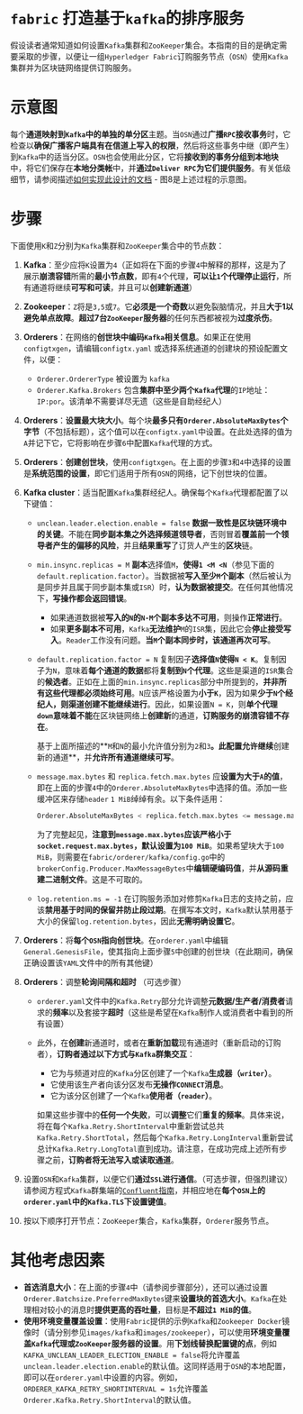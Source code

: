# `fabric` 打造基于`kafka`的排序服务

假设读者通常知道如何设置`Kafka`集群和`ZooKeeper`集合。本指南的目的是确定需要采取的步骤，以便让一组`Hyperledger Fabric`订购服务节点（`OSN`）使用`Kafka`集群并为区块链网络提供订购服务。

# 示意图

每个**通道映射到`Kafka`中的单独的单分区**主题。当`OSN`通过**广播`RPC`接收事务**时，它检查以**确保广播客户端具有在信道上写入的权限**，然后将这些事务中继（即产生）到`Kafka`中的适当分区。`OSN`也会使用此分区，它将**接收到的事务分组到本地块**中，将它们保存在**本地分类帐**中，并**通过`Deliver RPC`为它们提供服务**。有关低级细节，请参阅描述[如何实现此设计的文档](https://docs.google.com/document/d/19JihmW-8blTzN99lAubOfseLUZqdrB6sBR0HsRgCAnY/edit) - 图8是上述过程的示意图。

# 步骤

下面使用`K`和`Z`分别为`Kafka`集群和`ZooKeeper`集合中的节点数：

1. **Kafka**：至少应将`K`设置为`4`（正如将在下面的步骤`4`中解释的那样，这是为了展示**崩溃容错**所需的**最小节点数**，即有`4`个代理，**可以让`1`个代理停止运行**，所有通道将继续**可写和可读**，并且可以**创建新通道**）

2. **Zookeeper**：`Z`将是`3,5`或`7`。它**必须是一个奇数**以避免裂脑情况，并且**大于1以避免单点故障**。**超过7台`ZooKeeper`服务器**的任何东西都被视为**过度杀伤**。

3. **Orderers**：在网络的**创世块中编码`Kafka`相关信息**。如果正在使用`configtxgen`，请编辑`configtx.yaml` 或选择系统通道的创建块的预设配置文件，以便：
   + `Orderer.OrdererType` 被设置为 `kafka`
   + `Orderer.Kafka.Brokers` 包含**集群中至少两个`Kafka`代理**的`IP`地址：`IP:por`。该清单不需要详尽无遗（这些是自助经纪人）

4. **Orderers**：**设置最大块大小**。每个块**最多只有`Orderer.AbsoluteMaxBytes`个字节**（不包括标题），这个值可以在`configtx.yaml`中设置。在此处选择的值为`A`并记下它，它将影响在步骤`6`中配置`Kafka`代理的方式。

5. **Orderers**：**创建创世块**，使用`configtxgen`。在上面的步骤`3`和`4`中选择的设置是**系统范围的设置**，即它们适用于所有`OSN`的网络，记下创世块的位置。

6. **Kafka cluster**：适当配置`Kafka`集群经纪人。确保每个`Kafka`代理都配置了以下键值：

   + `unclean.leader.election.enable = false` **数据一致性是区块链环境中的关键**。不能在**同步副本集之外选择频道领导者**，否则冒着**覆盖前一个领导者产生的偏移的风险**，并且**结果重写**了订货人产生的**区块**链。

   + `min.insync.replicas = M` **副本**选择值`M`，**使得`1 <M <N`**（参见下面的`default.replication.factor`）。当数据被**写入至少`M`个副本**（然后被认为是同步并且属于同步副本集或`ISR`）时，**认为数据被提交**。在任何其他情况下，**写操作都会返回错误**。

     + 如果通道数据被**写入的`N`的`N-M`个副本多达不可用**，则操作**正常进行**。
     + 如果**更多副本不可用**，`Kafka`**无法维护**`M`的`ISR`集，因此它会**停止接受写入**。`Reader`工作没有问题。**当`M`个副本同步时，该通道再次可写**。

   + `default.replication.factor = N` 复制因子**选择值`N`使得`N < K`**。复制因子为`N`，意味着**每个通道的数据**都将**复制到`N`个代理**。这些是渠道的`ISR`集合的**候选者**。正如在上面的`min.insync.replicas`部分中所提到的，**并非所有这些代理都必须始终可用**。`N`应该严格设置为**小于`K`**，因为如果**少于`N`个经纪人，则渠道创建不能继续进行**。因此，如果设置`N = K`，则**单个代理`down`**意味着**不能**在区块链网络上**创建新**的通道，**订购服务的崩溃容错不存在**。

     基于上面所描述的**`M`和`N`的最小允许值分别为`2`和`3`**。此配置允许继续**创建新的通道**，并**允许所有通道继续可写**。

   + `message.max.bytes` 和 `replica.fetch.max.bytes` 应**设置为大于`A`的值**，即在上面的步骤`4`中的`Orderer.AbsoluteMaxBytes`中选择的值。添加一些缓冲区来存储`header`  `1 MiB`绰绰有余。以下条件适用：

     ```sh
     Orderer.AbsoluteMaxBytes < replica.fetch.max.bytes <= message.max.bytes
     ```

     为了完整起见，**注意到`message.max.bytes`应该严格小于`socket.request.max.bytes`，默认设置为`100 MiB`**。如果希望块大于`100 MiB`，则需要在`fabric/orderer/kafka/config.go`中的`brokerConfig.Producer.MaxMessageBytes`中**编辑硬编码值**，并**从源码重建二进制文件**。这是不可取的。

   + `log.retention.ms = -1` 在订购服务添加对修剪`Kafka`日志的支持之前，应该**禁用基于时间的保留并防止段过期**。在撰写本文时，`Kafka`默认禁用基于大小的保留`log.retention.bytes`，因此**无需明确设置它**。

7. **Orderers**：将**每个`OSN`指向创世块**。在`orderer.yaml`中编辑`General.GenesisFile`，使其指向上面步骤`5`中创建的创世块（在此期间，确保正确设置该`YAML`文件中的所有其他键）

8. **Orderers**：调整**轮询间隔和超时** （可选步骤）

   + `orderer.yaml`文件中的`Kafka.Retry`部分允许调整**元数据/生产者/消费者**请求的**频率**以及套接字**超时**（这些是希望在`Kafka`制作人或消费者中看到的所有设置）

   + 此外，在**创建**新通道时，或者在**重新加载**现有通道时（重新启动的订购者），**订购者通过以下方式与`Kafka`群集交互**：

     + 它为与频道对应的`Kafka`分区创建了一个`Kafka`**生成器（`writer`）**。
     + 它使用该生产者向该分区发布**无操作`CONNECT`消息**。
     + 它为该分区创建了一个`Kafka`**使用者（`reader`）**。

     如果这些步骤中的**任何一个失败**，可以**调整**它们**重复的频率**。具体来说，将在每个`Kafka.Retry.ShortInterval`中重新尝试总共`Kafka.Retry.ShortTotal`，然后每个`Kafka.Retry.LongInterval`重新尝试总计`Kafka.Retry.LongTotal`直到成功。请注意，在成功完成上述所有步骤之前，**订购者将无法写入或读取通道**。

9. 设置`OSN`和`Kafka`集群，以便它们**通过`SSL`进行通信**。（可选步骤，但强烈建议）请参阅方程式`Kafka`群集端的[`Confluent`指南](https://docs.confluent.io/2.0.0/kafka/ssl.html)，并相应地在**每个`OSN`上的`orderer.yaml`中的`Kafka.TLS`下设置键值**。

10. 按以下顺序打开节点：`ZooKeeper`集合，`Kafka`集群，`Orderer`服务节点。

# 其他考虑因素

+ **首选消息大小**：在上面的步骤`4`中（请参阅步骤部分），还可以通过设置`Orderer.Batchsize.PreferredMaxBytes`键来**设置块的首选大小**。`Kafka`在处理相对较小的消息时**提供更高的吞吐量**，目标是**不超过`1 MiB`的值**。
+ **使用环境变量覆盖设置**：使用`Fabric`提供的示例`Kafka`和`Zookeeper Docker`镜像时（请分别参见`images/kafka`和`images/zookeeper`），可以使用**环境变量覆盖`Kafka`代理或`ZooKeeper`服务器的设置**。用**下划线替换配置键的点**，例如`KAFKA_UNCLEAN_LEADER_ELECTION_ENABLE = false`将允许覆盖`unclean.leader.election.enable`的默认值。这同样适用于`OSN`的本地配置，即可以在`orderer.yaml`中设置的内容。例如，`ORDERER_KAFKA_RETRY_SHORTINTERVAL = 1s`允许覆盖`Orderer.Kafka.Retry.ShortInterval`的默认值。

